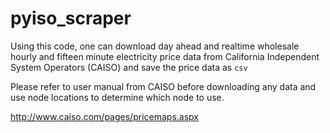 # pyiso_scraper

Using this code, one can download day ahead and realtime wholesale hourly and fifteen minute electricity price data from California Independent System Operators (CAISO) and save the price data as `csv`

Please refer to user manual from CAISO before downloading any data and use node locations to determine which node to use.

http://www.caiso.com/pages/pricemaps.aspx
